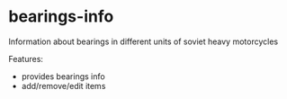 # bearings-info
Information about bearings in different units of soviet heavy motorcycles

Features:
- provides bearings info
- add/remove/edit items
